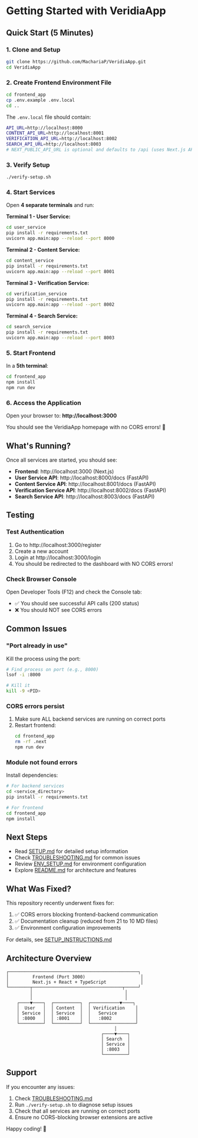# Getting Started with VeridiaApp

## Quick Start (5 Minutes)

### 1. Clone and Setup
```bash
git clone https://github.com/MachariaP/VeridiaApp.git
cd VeridiaApp
```

### 2. Create Frontend Environment File
```bash
cd frontend_app
cp .env.example .env.local
cd ..
```

The `.env.local` file should contain:
```bash
API_URL=http://localhost:8000
CONTENT_API_URL=http://localhost:8001
VERIFICATION_API_URL=http://localhost:8002
SEARCH_API_URL=http://localhost:8003
# NEXT_PUBLIC_API_URL is optional and defaults to /api (uses Next.js API routes)
```

### 3. Verify Setup
```bash
./verify-setup.sh
```

### 4. Start Services

Open **4 separate terminals** and run:

**Terminal 1 - User Service:**
```bash
cd user_service
pip install -r requirements.txt
uvicorn app.main:app --reload --port 8000
```

**Terminal 2 - Content Service:**
```bash
cd content_service
pip install -r requirements.txt
uvicorn app.main:app --reload --port 8001
```

**Terminal 3 - Verification Service:**
```bash
cd verification_service
pip install -r requirements.txt
uvicorn app.main:app --reload --port 8002
```

**Terminal 4 - Search Service:**
```bash
cd search_service
pip install -r requirements.txt
uvicorn app.main:app --reload --port 8003
```

### 5. Start Frontend

In a **5th terminal**:
```bash
cd frontend_app
npm install
npm run dev
```

### 6. Access the Application

Open your browser to: **http://localhost:3000**

You should see the VeridiaApp homepage with no CORS errors! 🎉

## What's Running?

Once all services are started, you should see:

- **Frontend**: http://localhost:3000 (Next.js)
- **User Service API**: http://localhost:8000/docs (FastAPI)
- **Content Service API**: http://localhost:8001/docs (FastAPI)
- **Verification Service API**: http://localhost:8002/docs (FastAPI)
- **Search Service API**: http://localhost:8003/docs (FastAPI)

## Testing

### Test Authentication
1. Go to http://localhost:3000/register
2. Create a new account
3. Login at http://localhost:3000/login
4. You should be redirected to the dashboard with NO CORS errors!

### Check Browser Console
Open Developer Tools (F12) and check the Console tab:
- ✅ You should see successful API calls (200 status)
- ❌ You should NOT see CORS errors

## Common Issues

### "Port already in use"
Kill the process using the port:
```bash
# Find process on port (e.g., 8000)
lsof -i :8000

# Kill it
kill -9 <PID>
```

### CORS errors persist
1. Make sure ALL backend services are running on correct ports
2. Restart frontend:
   ```bash
   cd frontend_app
   rm -rf .next
   npm run dev
   ```

### Module not found errors
Install dependencies:
```bash
# For backend services
cd <service_directory>
pip install -r requirements.txt

# For frontend
cd frontend_app
npm install
```

## Next Steps

- Read [SETUP.md](./SETUP.md) for detailed setup information
- Check [TROUBLESHOOTING.md](./TROUBLESHOOTING.md) for common issues
- Review [ENV_SETUP.md](./ENV_SETUP.md) for environment configuration
- Explore [README.md](./README.md) for architecture and features

## What Was Fixed?

This repository recently underwent fixes for:
1. ✅ CORS errors blocking frontend-backend communication
2. ✅ Documentation cleanup (reduced from 21 to 10 MD files)
3. ✅ Environment configuration improvements

For details, see [SETUP_INSTRUCTIONS.md](./SETUP_INSTRUCTIONS.md)

## Architecture Overview

```
┌─────────────────────────────────────────────────┐
│         Frontend (Port 3000)                     │
│         Next.js + React + TypeScript             │
└────────┬──────────────────────────────────┬─────┘
         │                                   │
         │                                   │
    ┌────▼────┐  ┌──────────┐  ┌───────────▼────┐
    │  User   │  │ Content  │  │ Verification    │
    │ Service │  │ Service  │  │   Service       │
    │ :8000   │  │ :8001    │  │   :8002         │
    └─────────┘  └──────────┘  └─────────────────┘
                                         │
                                    ┌────▼────┐
                                    │ Search  │
                                    │ Service │
                                    │ :8003   │
                                    └─────────┘
```

## Support

If you encounter any issues:
1. Check [TROUBLESHOOTING.md](./TROUBLESHOOTING.md)
2. Run `./verify-setup.sh` to diagnose setup issues
3. Check that all services are running on correct ports
4. Ensure no CORS-blocking browser extensions are active

Happy coding! 🚀
